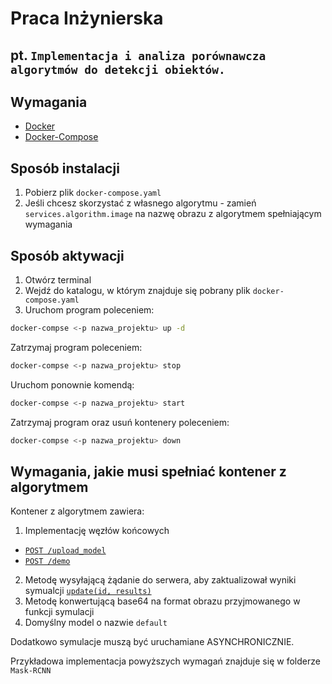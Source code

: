 # Praca Inżynierska
## pt. `Implementacja i analiza porównawcza algorytmów do detekcji obiektów.`
<!--[![Go Report Card](https://goreportcard.com/badge/github.com/hanngos565/praca-inzynierska)](https://goreportcard.com/badge/github.com/hanngos565/praca-inzynierska)-->

## Wymagania

- [Docker](https://docs.docker.com/compose/install/)
- [Docker-Compose](https://docs.docker.com/compose/install/)

## Sposób instalacji

1. Pobierz plik `docker-compose.yaml`
2. Jeśli chcesz skorzystać z własnego algorytmu - zamień `services.algorithm.image` na nazwę obrazu z algorytmem spełniającym wymagania

## Sposób aktywacji

1. Otwórz terminal
2. Wejdź do katalogu, w którym znajduje się pobrany plik `docker-compose.yaml`
3. Uruchom program poleceniem:

```bash
docker-compse <-p nazwa_projektu> up -d
```

Zatrzymaj program poleceniem:
```bash
docker-compse <-p nazwa_projektu> stop
```
Uruchom ponownie komendą:
```bash
docker-compse <-p nazwa_projektu> start
```
Zatrzymaj program oraz usuń kontenery poleceniem:
```bash
docker-compse <-p nazwa_projektu> down
```

## Wymagania, jakie musi spełniać kontener z algorytmem
Kontener z algorytmem zawiera:
1. Implementację węzłów końcowych
- [`POST /upload_model`](https://github.com/hanngos565/praca-inzynierska/blob/6768b91c11d8ff3cf87842c851aa510d00d4476c/Mask_RCNN/app/app.py#L19)
- [`POST /demo`](https://github.com/hanngos565/praca-inzynierska/blob/6768b91c11d8ff3cf87842c851aa510d00d4476c/Mask_RCNN/app/app.py#L26)
2. Metodę wysyłającą żądanie do serwera, aby zaktualizował wyniki symualcji [`update(id, results)`](https://github.com/hanngos565/praca-inzynierska/blob/6768b91c11d8ff3cf87842c851aa510d00d4476c/Mask_RCNN/app/update.py#L6)
3. Metodę konwertującą base64 na format obrazu przyjmowanego w funkcji symulacji
4. Domyślny model o nazwie `default`

Dodatkowo symulacje muszą być uruchamiane ASYNCHRONICZNIE.

Przykładowa implementacja powyższych wymagań znajduje się w folderze `Mask-RCNN`